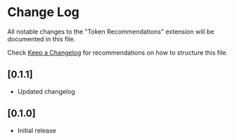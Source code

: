 # Change Log

All notable changes to the "Token Recommendations" extension will be documented in this file.

Check [Keep a Changelog](http://keepachangelog.com/) for recommendations on how to structure this file.

## [0.1.1]
- Updated changelog

## [0.1.0]
- Initial release